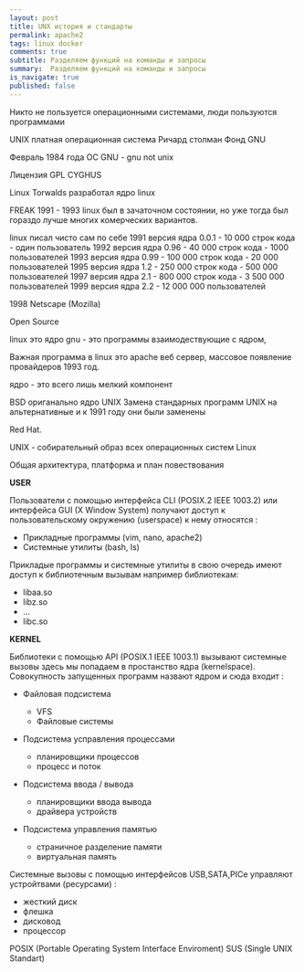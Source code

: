 ```yaml
---
layout: post
title: UNX история и стандарты
permalink: apache2
tags: linux docker
comments: true
subtitle: Разделяем функций на команды и запросы
summary:  Разделяем функций на команды и запросы
is_navigate: true
published: false
---
```


Никто не пользуется операционными системами, люди пользуются программами

UNIX платная операционная система
Ричард столман Фонд GNU

Февраль 1984 года ОС GNU - gnu not unix

Лицензия GPL
CYGHUS

Linux Torwalds разработал ядро linux

FREAK
1991 - 1993 linux  был в зачаточном состоянии, но уже тогда был гораздо лучше многих комерческих вариантов.

linux писал чисто сам по себе
1991 версия ядра 0.0.1 - 10 000 строк кода - один пользователь
1992 версия ядра 0.96 - 40 000 строк кода - 1000 пользователей
1993 версия ядра 0.99 - 100 000 строк кода - 20 000 пользователей
1995 версия ядра 1.2 - 250 000 строк кода - 500 000 пользователей
1997 версия ядра 2.1 - 800 000 строк кода - 3 500 000 пользователей
1999 версия ядра 2.2 - 12 000 000 пользователей

1998 Netscape (Mozilla)

Open Source

linux это ядро
gnu - это программы взаимодествующие с ядром,

Важная программа в linux это apache веб сервер, массовое появление провайдеров 1993 год.

ядро - это всего лишь мелкий компонент

BSD ориганально ядро UNIX 
Замена стандарных программ UNIX на альтернативные и к 1991 году они были заменены

Red Hat.

UNIX - собирательный образ всех операционных систем Linux

Общая архитектура, платформа и план повествования

**USER**

Пользователи с помощью интерфейса CLI (POSIX.2 IEEE 1003.2) или интерфейса GUI (X Window System) получают доступ к
пользовательскому окружению (userspace) к нему относятся :
-   Прикладные программы (vim, nano, apache2)
-   Системные утилиты (bash, ls)

Прикладые программы и системные утилиты в свою очередь имеют доступ к библиотечным вызывам например библиотекам:
-   libaa.so
-   libz.so
-   ...
-   libc.so

**KERNEL**

Библиотеки с помощью API (POSIX.1 IEEE 1003.1) вызывают системные вызовы здесь мы попадаем в
простанство ядра (kernelspace). Совокупность запущенных программ назвают ядром и сюда входит :

- Файловая подсистема

    -  VFS
    -  Файловые системы
- Подсистема усправления процессами
    
    - планировщики процессов
    - процесс и поток    
- Подсистема ввода / вывода
    
    - планировщики ввода вывода
    - драйвера устройств
- Подсистема управления памятью

    - страничное разделение памяти
    - виртуальная память          
 
 Системные вызовы с помощью интерфейсов USB,SATA,PICe управляют устройтвами (ресурсами) :
 - жесткий диск
 - флешка
 - дисковод
 - процессор
 
 POSIX (Portable Operating System Interface Enviroment)
 SUS (Single UNIX Standart)